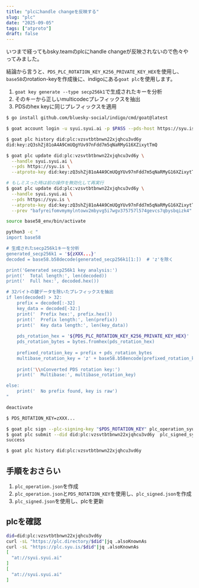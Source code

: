 ```yaml
---
title: "plcにhandle changeを反映する"
slug: "plc"
date: "2025-09-05"
tags: ["atproto"]
draft: false
---
```


いつまで経ってもbsky.teamのplcにhandle changeが反映されないので色々やってみました。

結論から言うと、`PDS_PLC_ROTATION_KEY_K256_PRIVATE_KEY_HEX`を使用し、`base58`のrotation-keyを作成後に、indigoにある`goat plc`を使用します。

1. `goat key generate --type secp256k1`で生成されたキーを分析
2. そのキーから正しいmulticodecプレフィックスを抽出
3. PDSのhex keyに同じプレフィックスを適用

```sh
$ go install github.com/bluesky-social/indigo/cmd/goat@latest
```

```sh
$ goat account login -u syui.syui.ai -p $PASS --pds-host https://syu.is

$ goat plc history did:plc:vzsvtbtbnwn22xjqhcu3vd6y
did:key:zQ3shZj81oA4A9CmUQgYUv97nFdd7m5qNaRMyG16XZixytTmQ

$ goat plc update did:plc:vzsvtbtbnwn22xjqhcu3vd6y \
  --handle syui.syui.ai \
  --pds https://syu.is \
  --atproto-key did:key:zQ3shZj81oA4A9CmUQgYUv97nFdd7m5qNaRMyG16XZixytTmQ > plc_operation_syui.json

# もしミスった時は前の操作を無効化して再実行
$ goat plc update did:plc:vzsvtbtbnwn22xjqhcu3vd6y \
  --handle syui.syui.ai \
  --pds https://syu.is \
  --atproto-key did:key:zQ3shZj81oA4A9CmUQgYUv97nFdd7m5qNaRMyG16XZixytTmQ \
  --prev "bafyreifomvmymylntowv2mbyvg5i7wgv375757l574gevcs7qbysbqizk4" > plc_operation_syui_nullify.json
```

```sh
source base58_env/bin/activate

python3 -c "
import base58

# 生成されたsecp256k1キーを分析
generated_secp256k1 = '${zXXX...}'
decoded = base58.b58decode(generated_secp256k1[1:])  # 'z'を除く

print('Generated secp256k1 key analysis:')
print('  Total length:', len(decoded))
print('  Full hex:', decoded.hex())

# 32バイトの鍵データを除いたプレフィックスを抽出
if len(decoded) > 32:
    prefix = decoded[:-32]
    key_data = decoded[-32:]
    print('  Prefix hex:', prefix.hex())
    print('  Prefix length:', len(prefix))
    print('  Key data length:', len(key_data))
    
    pds_rotation_hex = '${PDS_PLC_ROTATION_KEY_K256_PRIVATE_KEY_HEX}'
    pds_rotation_bytes = bytes.fromhex(pds_rotation_hex)
    
    prefixed_rotation_key = prefix + pds_rotation_bytes
    multibase_rotation_key = 'z' + base58.b58encode(prefixed_rotation_key).decode()
    
    print('\\nConverted PDS rotation key:')
    print('  Multibase:', multibase_rotation_key)

else:
    print('  No prefix found, key is raw')
"

deactivate
```

```sh
$ PDS_ROTATION_KEY=zXXX...

$ goat plc sign --plc-signing-key "$PDS_ROTATION_KEY" plc_operation_syui.json > plc_signed_syui.json
$ goat plc submit --did did:plc:vzsvtbtbnwn22xjqhcu3vd6y  plc_signed_syui.json
success

$ goat plc history did:plc:vzsvtbtbnwn22xjqhcu3vd6y
```

## 手順をおさらい

1. `plc_operation.json`を作成
2. `plc_operation.json`と`PDS_ROTATION_KEY`を使用し、`plc_signed.json`を作成
3. `plc_signed.json`を使用し、plcを更新

## plcを確認

```sh
did=did:plc:vzsvtbtbnwn22xjqhcu3vd6y
curl -sL "https://plc.directory/$did"|jq .alsoKnownAs
curl -sL "https://plc.syu.is/$did"|jq .alsoKnownAs
[
  "at://syui.syui.ai"
]
[
  "at://syui.syui.ai"
]
```

